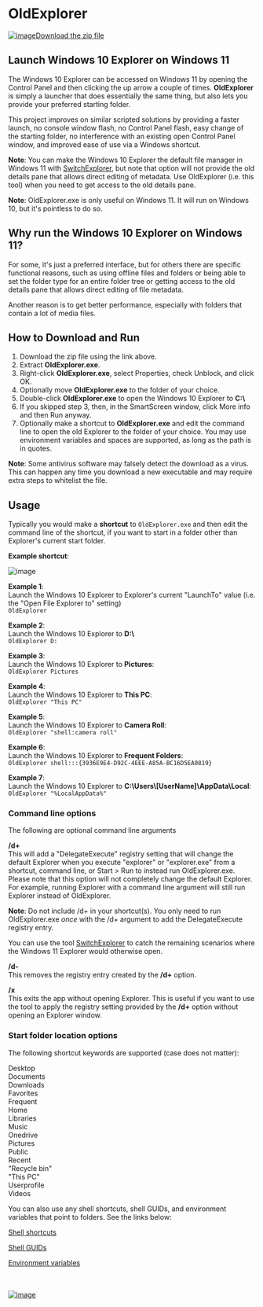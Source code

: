 # OldExplorer

[![image](https://github.com/LesFerch/WinSetView/assets/79026235/0188480f-ca53-45d5-b9ff-daafff32869e)Download the zip file](https://github.com/LesFerch/OldExplorer/releases/download/2.1.2/OldExplorer.zip)

## Launch Windows 10 Explorer on Windows 11

The Windows 10 Explorer can be accessed on Windows 11 by opening the Control Panel and then clicking the up arrow a couple of times. **OldExplorer** is simply a launcher that does essentially the same thing, but also lets you provide your preferred starting folder.

This project improves on similar scripted solutions by providing a faster launch, no console window flash, no Control Panel flash, easy change of the starting folder, no interference with an existing open Control Panel window, and improved ease of use via a Windows shortcut.

**Note**: You can make the Windows 10 Explorer the default file manager in Windows 11 with [SwitchExplorer](https://lesferch.github.io/SwitchExplorer/), but note that option will not provide the old details pane that allows direct editing of metadata. Use OldExplorer (i.e. this tool) when you need to get access to the old details pane.

**Note**: OldExplorer.exe is only useful on Windows 11. It will run on Windows 10, but it's pointless to do so.

## Why run the Windows 10 Explorer on Windows 11?

For some, it's just a preferred interface, but for others there are specific functional reasons, such as using offline files and folders or being able to set the folder type for an entire folder tree or getting access to the old details pane that allows direct editing of file metadata.

Another reason is to get better performance, especially with folders that contain a lot of media files.

## How to Download and Run

1. Download the zip file using the link above.
2. Extract **OldExplorer.exe**.
3. Right-click **OldExplorer.exe**, select Properties, check Unblock, and click OK.
4. Optionally move **OldExplorer.exe** to the folder of your choice.
5. Double-click **OldExplorer.exe** to open the Windows 10 Explorer to **C:\\**
6. If you skipped step 3, then, in the SmartScreen window, click More info and then Run anyway.
7. Optionally make a shortcut to **OldExplorer.exe** and edit the command line to open the old Explorer to the folder of your choice. You may use environment variables and spaces are supported, as long as the path is in quotes.

**Note**: Some antivirus software may falsely detect the download as a virus. This can happen any time you download a new executable and may require extra steps to whitelist the file.

## Usage

Typically you would make a **shortcut** to `OldExplorer.exe` and then edit the command line of the shortcut, if you want to start in a folder other than Explorer's current start folder.

**Example shortcut**:

![image](https://github.com/user-attachments/assets/c67b5bf6-bb52-4044-a89d-57f14db26719)


**Example 1**:\
Launch the Windows 10 Explorer to Explorer's current "LaunchTo" value (i.e. the "Open File Explorer to" setting)\
`OldExplorer`

**Example 2**:\
Launch the Windows 10 Explorer to **D:\\**\
`OldExplorer D:`

**Example 3**:\
Launch the Windows 10 Explorer to **Pictures**:\
`OldExplorer Pictures`

**Example 4**:\
Launch the Windows 10 Explorer to **This PC**:\
`OldExplorer "This PC"`

**Example 5**:\
Launch the Windows 10 Explorer to **Camera Roll**:\
`OldExplorer "shell:camera roll"`

**Example 6**:\
Launch the Windows 10 Explorer to **Frequent Folders**:\
`OldExplorer shell:::{3936E9E4-D92C-4EEE-A85A-BC16D5EA0819}`

**Example 7**:\
Launch the Windows 10 Explorer to **C:\Users\\[UserName]\AppData\Local**:\
`OldExplorer "%LocalAppData%"`

### Command line options

The following are optional command line arguments

**/d+**\
This will add a "DelegateExecute" registry setting that will change the default Explorer when you execute "explorer" or "explorer.exe" from a shortcut, command line, or Start > Run to instead run OldExplorer.exe. Please note that this option will not completely change the default Explorer. For example, running Explorer with a command line argument will still run Explorer instead of OldExplorer.

**Note**: Do not include /d+ in your shortcut(s). You only need to run OldExplorer.exe _once_ with the /d+ argument to add the DelegateExecute registry entry.

You can use the tool [SwitchExplorer](https://lesferch.github.io/SwitchExplorer/) to catch the remaining scenarios where the Windows 11 Explorer would otherwise open.

**/d-**\
This removes the registry entry created by the **/d+** option.

**/x**\
This exits the app without opening Explorer. This is useful if you want to use the tool to apply the registry setting provided by the **/d+** option without opening an Explorer window.

### Start folder location options

The following shortcut keywords are supported (case does not matter):

Desktop\
Documents\
Downloads\
Favorites\
Frequent\
Home\
Libraries\
Music\
Onedrive\
Pictures\
Public\
Recent\
"Recycle bin"\
"This PC"\
Userprofile\
Videos


You can also use any shell shortcuts, shell GUIDs, and environment variables that point to folders. See the links below:

[Shell shortcuts](https://www.elevenforum.com/t/list-of-windows-11-shell-commands-for-shell-folder-shortcuts.1080/)

[Shell GUIDs](https://www.elevenforum.com/t/list-of-windows-11-clsid-key-guid-shortcuts.1075/)

[Environment variables](https://www.elevenforum.com/t/complete-list-of-environment-variables-in-windows-11.11212/)

\
\
[![image](https://github.com/LesFerch/WinSetView/assets/79026235/63b7acbc-36ef-4578-b96a-d0b7ea0cba3a)](https://github.com/LesFerch/OldExplorer)
